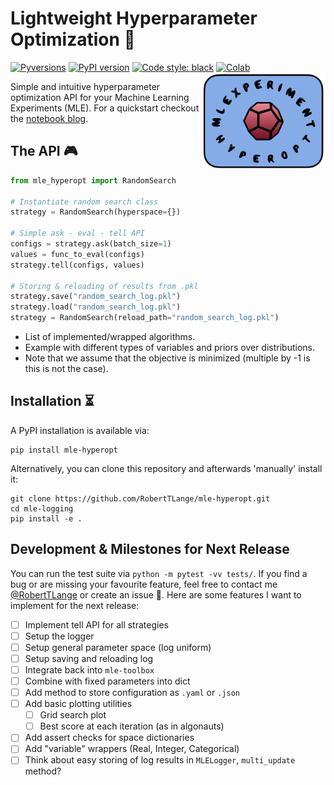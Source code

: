 # Lightweight Hyperparameter Optimization 🚀
[![Pyversions](https://img.shields.io/pypi/pyversions/mle-logging.svg?style=flat-square)](https://pypi.python.org/pypi/mle-logging)
[![PyPI version](https://badge.fury.io/py/mle-logging.svg)](https://badge.fury.io/py/mle-logging)
[![Code style: black](https://img.shields.io/badge/code%20style-black-000000.svg)](https://github.com/psf/black)
[![Colab](https://colab.research.google.com/assets/colab-badge.svg)](https://colab.research.google.com/github/RobertTLange/mle-logging/blob/main/examples/getting_started.ipynb)
<a href="docs/logo_transparent.png_2"><img src="docs/logo_transparent.png" width="200" align="right" /></a>

Simple and intuitive hyperparameter optimization API for your Machine Learning Experiments (MLE). For a quickstart checkout the [notebook blog](https://github.com/RobertTLange/mle-hyperopt/blob/main/examples/getting_started.ipynb).

## The API 🎮

```python
from mle_hyperopt import RandomSearch

# Instantiate random search class
strategy = RandomSearch(hyperspace={})

# Simple ask - eval - tell API
configs = strategy.ask(batch_size=1)
values = func_to_eval(configs)
strategy.tell(configs, values)

# Storing & reloading of results from .pkl
strategy.save("random_search_log.pkl")
strategy.load("random_search_log.pkl")
strategy = RandomSearch(reload_path="random_search_log.pkl")
```

- List of implemented/wrapped algorithms.
- Example with different types of variables and priors over distributions.
- Note that we assume that the objective is minimized (multiple by -1 is this is not the case).

## Installation ⏳

A PyPI installation is available via:

```
pip install mle-hyperopt
```

Alternatively, you can clone this repository and afterwards 'manually' install it:

```
git clone https://github.com/RobertTLange/mle-hyperopt.git
cd mle-logging
pip install -e .
```

## Development & Milestones for Next Release

You can run the test suite via `python -m pytest -vv tests/`. If you find a bug or are missing your favourite feature, feel free to contact me [@RobertTLange](https://twitter.com/RobertTLange) or create an issue :hugs:. Here are some features I want to implement for the next release:

- [ ] Implement tell API for all strategies
- [ ] Setup the logger
- [ ] Setup general parameter space (log uniform)
- [ ] Setup saving and reloading log
- [ ] Integrate back into `mle-toolbox`
- [ ] Combine with fixed parameters into dict
- [ ] Add method to store configuration as `.yaml` or `.json`
- [ ] Add basic plotting utilities
  - [ ] Grid search plot
  - [ ] Best score at each iteration (as in algonauts)
- [ ] Add assert checks for space dictionaries
- [ ] Add "variable" wrappers (Real, Integer, Categorical)
- [ ] Think about easy storing of log results in `MLELogger`, `multi_update` method?

